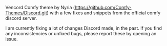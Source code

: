Vencord Comfy theme by Nyria (https://github.com/Comfy-Themes/Discord.git) with a few fixes and snippets from the official comfy discord server. 

I am currently fixing a lot of changes Discord made, in the past.
If you find any inconsistencies or unfixed bugs, please report these by opening an issue.
